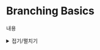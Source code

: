 # Branching Basics

내용

<details>
<summary>접기/펼치기</summary>
<!-- summary 아래 한칸 공백 두어야함 -->
## 접은 제목
접은 내용
</details>
